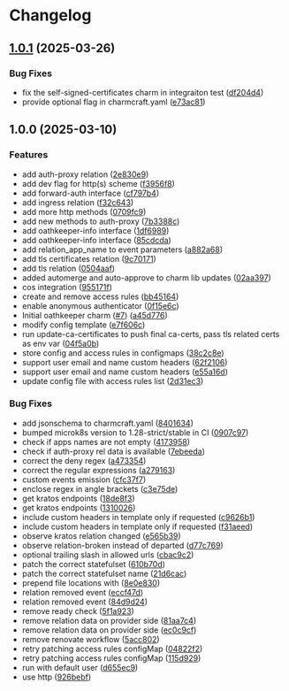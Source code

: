 # Changelog

## [1.0.1](https://github.com/canonical/oathkeeper-operator/compare/v1.0.0...v1.0.1) (2025-03-26)


### Bug Fixes

* fix the self-signed-certificates charm in integraiton test ([df204d4](https://github.com/canonical/oathkeeper-operator/commit/df204d4dff137bc40773ee81d2412643ad33b1c5))
* provide optional flag in charmcraft.yaml ([e73ac81](https://github.com/canonical/oathkeeper-operator/commit/e73ac815c221b1a391244c2071c73d6197baefea))

## 1.0.0 (2025-03-10)


### Features

* add auth-proxy relation ([2e830e9](https://github.com/canonical/oathkeeper-operator/commit/2e830e97f673d5caf5a7c43e50805af16d58bfd8))
* add dev flag for http(s) scheme ([f3956f8](https://github.com/canonical/oathkeeper-operator/commit/f3956f82a730c8322e80b8692836f4d27acbce6f))
* add forward-auth interface ([cf797b4](https://github.com/canonical/oathkeeper-operator/commit/cf797b439e5be2e9ca5074ec061bb9352da72832))
* add ingress relation ([f32c643](https://github.com/canonical/oathkeeper-operator/commit/f32c643367a3f95eb2d40ed41e8e191861fc9118))
* add more http methods ([0709fc9](https://github.com/canonical/oathkeeper-operator/commit/0709fc931a5bfcfc71ad598979aaf374e70d8412))
* add new methods to auth-proxy ([7b3388c](https://github.com/canonical/oathkeeper-operator/commit/7b3388c414093cb48c439aee35697947fb7c2415))
* add oathkeeper-info interface ([1df6989](https://github.com/canonical/oathkeeper-operator/commit/1df6989c341ca3e501a25b9833687005bef80ad6))
* add oathkeeper-info interface ([85cdcda](https://github.com/canonical/oathkeeper-operator/commit/85cdcda9c4eb8845b88f1cb979529e0341b3e50f))
* add relation_app_name to event parameters ([a882a68](https://github.com/canonical/oathkeeper-operator/commit/a882a6886d7a0840a9ae04075bd96c2f25b62d04))
* add tls certificates relation ([9c70171](https://github.com/canonical/oathkeeper-operator/commit/9c7017137714537f06223626be11c7d2b357ea70))
* add tls relation ([0504aaf](https://github.com/canonical/oathkeeper-operator/commit/0504aaf062ce64b9d9151d6a149730a1b9f4fdbf))
* added automerge and auto-approve to charm lib updates ([02aa397](https://github.com/canonical/oathkeeper-operator/commit/02aa39706169a9138391d6a30c574a1d4e7db71b))
* cos integration ([955171f](https://github.com/canonical/oathkeeper-operator/commit/955171fefe1fad39706a3ba417423a1db0b36ea1))
* create and remove access rules ([bb45164](https://github.com/canonical/oathkeeper-operator/commit/bb451649afaf54e6c02032709bd4e9e67ca5dccd))
* enable anonymous authenticator ([0f15e6c](https://github.com/canonical/oathkeeper-operator/commit/0f15e6c1e7701310a0b2b6a2f463717f91786765))
* Initial oathkeeper charm ([#7](https://github.com/canonical/oathkeeper-operator/issues/7)) ([a45d776](https://github.com/canonical/oathkeeper-operator/commit/a45d7763595a8ee2f623e1d173c14420b2022691))
* modify config template ([e7f606c](https://github.com/canonical/oathkeeper-operator/commit/e7f606c35df6468885fb4ce5e3a3cbf52f63c5a1))
* run update-ca-certificates to push final ca-certs, pass tls related certs as env var ([04f5a0b](https://github.com/canonical/oathkeeper-operator/commit/04f5a0b3e28c5c685ecf1d1b13255d10e25edf8a))
* store config and access rules in configmaps ([38c2c8e](https://github.com/canonical/oathkeeper-operator/commit/38c2c8eaa52d22f65a1f945ed21c6e919445397a))
* support user email and name custom headers ([62f2106](https://github.com/canonical/oathkeeper-operator/commit/62f2106f0d557b5136bb3e3496408f446a8d1b98))
* support user email and name custom headers ([e55a16d](https://github.com/canonical/oathkeeper-operator/commit/e55a16d0f92a9f3ef10562a4c871f6b5bb6eb348))
* update config file with access rules list ([2d31ec3](https://github.com/canonical/oathkeeper-operator/commit/2d31ec3332aeabe4277aed150d5cd1cf166f652e))


### Bug Fixes

* add jsonschema to charmcraft.yaml ([8401634](https://github.com/canonical/oathkeeper-operator/commit/8401634a3e66099c822ccb2e115cd39a1b9b1f07))
* bumped microk8s version to 1.28-strict/stable in CI ([0907c97](https://github.com/canonical/oathkeeper-operator/commit/0907c97e42ddf3a4e86d41f89cd8c892c798aea3))
* check if apps names are not empty ([4173958](https://github.com/canonical/oathkeeper-operator/commit/41739589c662de6bd0067e1f5bde57436ceca7ba))
* check if auth-proxy rel data is available ([7ebeeda](https://github.com/canonical/oathkeeper-operator/commit/7ebeedab8bfd847eda4c64ed399f7bc8fc003999))
* correct the deny regex ([a473354](https://github.com/canonical/oathkeeper-operator/commit/a473354e22f9b7c7efe3823406aad1516dd2f84f))
* correct the regular expressions ([a279163](https://github.com/canonical/oathkeeper-operator/commit/a27916398fcb69b178a23f7ae560898d16909b9c))
* custom events emission ([cfc37f7](https://github.com/canonical/oathkeeper-operator/commit/cfc37f759ba8f1a0c7192407461c0aac59e9d54d))
* enclose regex in angle brackets ([c3e75de](https://github.com/canonical/oathkeeper-operator/commit/c3e75dea4dc3ab34f08189d631207e16f2ca785e))
* get kratos endpoints ([18de8f3](https://github.com/canonical/oathkeeper-operator/commit/18de8f3f6df29ac4a57c3f8262b12b53ec0bf16d))
* get kratos endpoints ([1310026](https://github.com/canonical/oathkeeper-operator/commit/13100264843ca81003b962b1b89f752eab616671))
* include custom headers in template only if requested ([c9626b1](https://github.com/canonical/oathkeeper-operator/commit/c9626b14c7b61bcc16132dc64126de1b2709e5da))
* include custom headers in template only if requested ([f31aeed](https://github.com/canonical/oathkeeper-operator/commit/f31aeed60ab80f1f7d617df5079afaaf90428cb7))
* observe kratos relation changed ([e565b39](https://github.com/canonical/oathkeeper-operator/commit/e565b39715ab0e724389d180523cf428a46b46ca))
* observe relation-broken instead of departed ([d77c769](https://github.com/canonical/oathkeeper-operator/commit/d77c7693c3fb73f68a6aa1201f1ee5f364d9acf0))
* optional trailing slash in allowed urls ([cbac9c2](https://github.com/canonical/oathkeeper-operator/commit/cbac9c24a3011a767b9173cafd3cd0ea75f1f220))
* patch the correct statefulset ([610b70d](https://github.com/canonical/oathkeeper-operator/commit/610b70d69b3246a19b72393dd7bd77a817db905c))
* patch the correct statefulset name ([21d6cac](https://github.com/canonical/oathkeeper-operator/commit/21d6cacd4016c201a4757614356be4a45543163a))
* prepend file locations with ([8e0e830](https://github.com/canonical/oathkeeper-operator/commit/8e0e83089a8710ce6b3936e9fa04c365dd1a5523))
* relation removed event ([eccf47d](https://github.com/canonical/oathkeeper-operator/commit/eccf47d6fd62ea9729f43320261de3d10d1d1ba3))
* relation removed event ([84d9d24](https://github.com/canonical/oathkeeper-operator/commit/84d9d24b6b70fb58814fd634fac218e10fe5d104))
* remove ready check ([5f1a923](https://github.com/canonical/oathkeeper-operator/commit/5f1a923d207da19e2a0f151dab2bea17d5dc8e3b))
* remove relation data on provider side ([81aa7c4](https://github.com/canonical/oathkeeper-operator/commit/81aa7c4a56ae7852c78501fc3d32deda1c4472ac))
* remove relation data on provider side ([ec0c9cf](https://github.com/canonical/oathkeeper-operator/commit/ec0c9cff348cf819b69a2720d9fb568c4457239f))
* remove renovate workflow ([5acc802](https://github.com/canonical/oathkeeper-operator/commit/5acc802ec65878ad094a9123c68f2416b4befcc9))
* retry patching access rules configMap ([04822f2](https://github.com/canonical/oathkeeper-operator/commit/04822f24bb3fa3829a163046eff1dccf32387c7c))
* retry patching access rules configMap ([115d929](https://github.com/canonical/oathkeeper-operator/commit/115d929c6f9f7d7ae1c5a4bc5750a720f395a1fa))
* run with default user ([d655ec9](https://github.com/canonical/oathkeeper-operator/commit/d655ec9c10a68ff4b3cb342f755d61bfe4030099))
* use http ([926bebf](https://github.com/canonical/oathkeeper-operator/commit/926bebf516cb499995cc316d45606103b80dad80))
